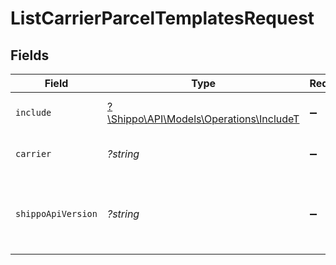 # ListCarrierParcelTemplatesRequest


## Fields

| Field                                                                          | Type                                                                           | Required                                                                       | Description                                                                    | Example                                                                        |
| ------------------------------------------------------------------------------ | ------------------------------------------------------------------------------ | ------------------------------------------------------------------------------ | ------------------------------------------------------------------------------ | ------------------------------------------------------------------------------ |
| `include`                                                                      | [?\Shippo\API\Models\Operations\IncludeT](../../Models/Operations/IncludeT.md) | :heavy_minus_sign:                                                             | filter by user or enabled                                                      |                                                                                |
| `carrier`                                                                      | *?string*                                                                      | :heavy_minus_sign:                                                             | filter by specific carrier                                                     | fedex                                                                          |
| `shippoApiVersion`                                                             | *?string*                                                                      | :heavy_minus_sign:                                                             | String used to pick a non-default API version to use                           | 2018-02-08                                                                     |